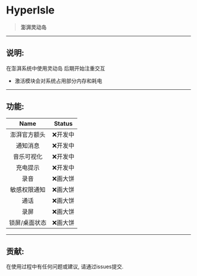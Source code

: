  <div>

<h1>HyperIsle</h1>

> **澎湃灵动岛**

</div>

---

## 说明:

在澎湃系统中使用灵动岛 后期开始注重交互

- 激活模块会对系统占用部分内存和耗电

---

## 功能:

|  Name   | Status |
|:-------:|:------:|
| 澎湃官方额头  |  ❌开发中  |
|  通知消息   |  ❌开发中  |
|  音乐可视化  |  ❌开发中  |
|  充电提示   |  ❌开发中  |
|   录音    |  ❌画大饼  |
| 敏感权限通知  |  ❌画大饼  |
|   通话    |  ❌画大饼  |
|   录屏    |  ❌画大饼  |
| 锁屏/桌面状态 |  ❌画大饼  |

---

## 贡献:

在使用过程中有任何问题或建议, 请通过issues提交.

